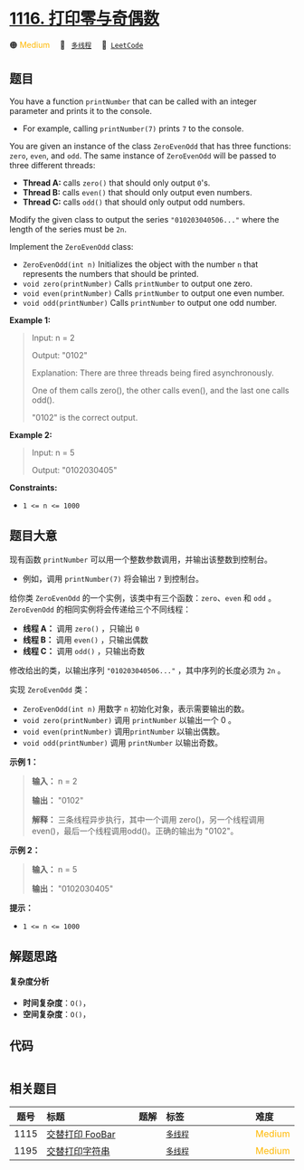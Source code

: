 # [1116. 打印零与奇偶数](https://leetcode.com/problems/print-zero-even-odd)

🟠 <font color=#ffb800>Medium</font>&emsp; 🔖&ensp; [`多线程`](/leetcode/outline/tag/concurrency.md)&emsp; 🔗&ensp;[`LeetCode`](https://leetcode.com/problems/print-zero-even-odd)

## 题目

You have a function `printNumber` that can be called with an integer parameter
and prints it to the console.

  * For example, calling `printNumber(7)` prints `7` to the console.

You are given an instance of the class `ZeroEvenOdd` that has three functions:
`zero`, `even`, and `odd`. The same instance of `ZeroEvenOdd` will be passed
to three different threads:

  * **Thread A:** calls `zero()` that should only output `0`'s.
  * **Thread B:** calls `even()` that should only output even numbers.
  * **Thread C:** calls `odd()` that should only output odd numbers.

Modify the given class to output the series `"010203040506..."` where the
length of the series must be `2n`.

Implement the `ZeroEvenOdd` class:

  * `ZeroEvenOdd(int n)` Initializes the object with the number `n` that represents the numbers that should be printed.
  * `void zero(printNumber)` Calls `printNumber` to output one zero.
  * `void even(printNumber)` Calls `printNumber` to output one even number.
  * `void odd(printNumber)` Calls `printNumber` to output one odd number.



**Example 1:**

> Input: n = 2
> 
> Output: "0102"
> 
> Explanation: There are three threads being fired asynchronously.
> 
> One of them calls zero(), the other calls even(), and the last one calls odd().
> 
> "0102" is the correct output.

**Example 2:**

> Input: n = 5
> 
> Output: "0102030405"

**Constraints:**

  * `1 <= n <= 1000`


## 题目大意

现有函数 `printNumber` 可以用一个整数参数调用，并输出该整数到控制台。

  * 例如，调用 `printNumber(7)` 将会输出 `7` 到控制台。

给你类 `ZeroEvenOdd` 的一个实例，该类中有三个函数：`zero`、`even` 和 `odd` 。`ZeroEvenOdd`
的相同实例将会传递给三个不同线程：

  * **线程 A：** 调用 `zero()` ，只输出 `0`
  * **线程 B：** 调用 `even()` ，只输出偶数
  * **线程 C：** 调用 `odd()` ，只输出奇数

修改给出的类，以输出序列 `"010203040506..."` ，其中序列的长度必须为 `2n` 。

实现 `ZeroEvenOdd` 类：

  * `ZeroEvenOdd(int n)` 用数字 `n` 初始化对象，表示需要输出的数。
  * `void zero(printNumber)` 调用 `printNumber` 以输出一个 0 。
  * `void even(printNumber)` 调用`printNumber` 以输出偶数。
  * `void odd(printNumber)` 调用 `printNumber` 以输出奇数。



**示例 1：**

> 
> 
> 
> 
> 
> **输入：** n = 2
> 
> **输出：** "0102"
> 
> **解释：** 三条线程异步执行，其中一个调用 zero()，另一个线程调用 even()，最后一个线程调用odd()。正确的输出为 "0102"。
> 
> 

**示例 2：**

> 
> 
> 
> 
> 
> **输入：** n = 5
> 
> **输出：** "0102030405"
> 
> 



**提示：**

  * `1 <= n <= 1000`


## 解题思路

#### 复杂度分析

- **时间复杂度**：`O()`，
- **空间复杂度**：`O()`，

## 代码

```javascript

```

## 相关题目

<!-- prettier-ignore -->
| 题号 | 标题 | 题解 | 标签 | 难度 |
| :------: | :------ | :------: | :------ | :------ |
| 1115 | [交替打印 FooBar](https://leetcode.com/problems/print-foobar-alternately) |  |  [`多线程`](/leetcode/outline/tag/concurrency.md) | <font color=#ffb800>Medium</font> |
| 1195 | [交替打印字符串](https://leetcode.com/problems/fizz-buzz-multithreaded) |  |  [`多线程`](/leetcode/outline/tag/concurrency.md) | <font color=#ffb800>Medium</font> |

<style>
.blue {
    background-color: #096dd9;
    padding: 0.25rem 0.5rem;
    margin: 0;
    font-size: 0.85em;
    border-radius: 3px;
    color: white;
    font-weight: 500;
}
table th:first-of-type { width: 10%; }
table th:nth-of-type(2) { width: 35%; }
table th:nth-of-type(3) { width: 10%; }
table th:nth-of-type(4) { width: 35%; }
table th:nth-of-type(5) { width: 10%; }
</style>
